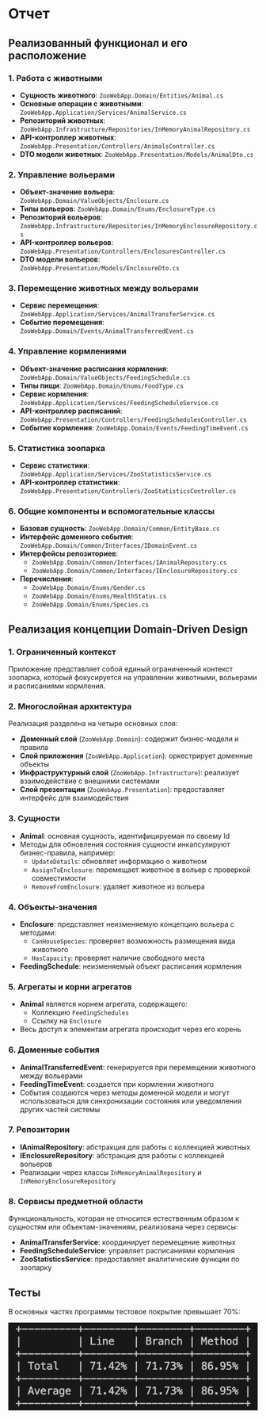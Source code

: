 # Отчет

## Реализованный функционал и его расположение

### 1. Работа с животными
- **Сущность животного**: `ZooWebApp.Domain/Entities/Animal.cs`
- **Основные операции с животными**: `ZooWebApp.Application/Services/AnimalService.cs`
- **Репозиторий животных**: `ZooWebApp.Infrastructure/Repositories/InMemoryAnimalRepository.cs`
- **API-контроллер животных**: `ZooWebApp.Presentation/Controllers/AnimalsController.cs`
- **DTO модели животных**: `ZooWebApp.Presentation/Models/AnimalDto.cs`

### 2. Управление вольерами
- **Объект-значение вольера**: `ZooWebApp.Domain/ValueObjects/Enclosure.cs`
- **Типы вольеров**: `ZooWebApp.Domain/Enums/EnclosureType.cs`
- **Репозиторий вольеров**: `ZooWebApp.Infrastructure/Repositories/InMemoryEnclosureRepository.cs`
- **API-контроллер вольеров**: `ZooWebApp.Presentation/Controllers/EnclosuresController.cs`
- **DTO модели вольеров**: `ZooWebApp.Presentation/Models/EnclosureDto.cs`

### 3. Перемещение животных между вольерами
- **Сервис перемещения**: `ZooWebApp.Application/Services/AnimalTransferService.cs`
- **Событие перемещения**: `ZooWebApp.Domain/Events/AnimalTransferredEvent.cs`

### 4. Управление кормлениями
- **Объект-значение расписания кормления**: `ZooWebApp.Domain/ValueObjects/FeedingSchedule.cs`
- **Типы пищи**: `ZooWebApp.Domain/Enums/FoodType.cs`
- **Сервис кормления**: `ZooWebApp.Application/Services/FeedingScheduleService.cs`
- **API-контроллер расписаний**: `ZooWebApp.Presentation/Controllers/FeedingSchedulesController.cs`
- **Событие кормления**: `ZooWebApp.Domain/Events/FeedingTimeEvent.cs`

### 5. Статистика зоопарка
- **Сервис статистики**: `ZooWebApp.Application/Services/ZooStatisticsService.cs`
- **API-контроллер статистики**: `ZooWebApp.Presentation/Controllers/ZooStatisticsController.cs`

### 6. Общие компоненты и вспомогательные классы
- **Базовая сущность**: `ZooWebApp.Domain/Common/EntityBase.cs`
- **Интерфейс доменного события**: `ZooWebApp.Domain/Common/Interfaces/IDomainEvent.cs`
- **Интерфейсы репозиториев**: 
  - `ZooWebApp.Domain/Common/Interfaces/IAnimalRepository.cs`
  - `ZooWebApp.Domain/Common/Interfaces/IEnclosureRepository.cs`
- **Перечисления**: 
  - `ZooWebApp.Domain/Enums/Gender.cs`
  - `ZooWebApp.Domain/Enums/HealthStatus.cs`
  - `ZooWebApp.Domain/Enums/Species.cs`

## Реализация концепции Domain-Driven Design

### 1. Ограниченный контекст
Приложение представляет собой единый ограниченный контекст зоопарка, который фокусируется на управлении животными, вольерами и расписаниями кормления.

### 2. Многослойная архитектура
Реализация разделена на четыре основных слоя:
- **Доменный слой** (`ZooWebApp.Domain`): содержит бизнес-модели и правила
- **Слой приложения** (`ZooWebApp.Application`): оркестрирует доменные объекты
- **Инфраструктурный слой** (`ZooWebApp.Infrastructure`): реализует взаимодействие с внешними системами
- **Слой презентации** (`ZooWebApp.Presentation`): предоставляет интерфейс для взаимодействия

### 3. Сущности
- **Animal**: основная сущность, идентифицируемая по своему Id
- Методы для обновления состояния сущности инкапсулируют бизнес-правила, например:
  - `UpdateDetails`: обновляет информацию о животном
  - `AssignToEnclosure`: перемещает животное в вольер с проверкой совместимости
  - `RemoveFromEnclosure`: удаляет животное из вольера

### 4. Объекты-значения
- **Enclosure**: представляет неизменяемую концепцию вольера с методами:
  - `CanHouseSpecies`: проверяет возможность размещения вида животного
  - `HasCapacity`: проверяет наличие свободного места
- **FeedingSchedule**: неизменяемый объект расписания кормления

### 5. Агрегаты и корни агрегатов
- **Animal** является корнем агрегата, содержащего:
  - Коллекцию `FeedingSchedules`
  - Ссылку на `Enclosure`
- Весь доступ к элементам агрегата происходит через его корень

### 6. Доменные события
- **AnimalTransferredEvent**: генерируется при перемещении животного между вольерами
- **FeedingTimeEvent**: создается при кормлении животного
- События создаются через методы доменной модели и могут использоваться для синхронизации состояния или уведомления других частей системы

### 7. Репозитории
- **IAnimalRepository**: абстракция для работы с коллекцией животных
- **IEnclosureRepository**: абстракция для работы с коллекцией вольеров
- Реализации через классы `InMemoryAnimalRepository` и `InMemoryEnclosureRepository`

### 8. Сервисы предметной области
Функциональность, которая не относится естественным образом к сущностям или объектам-значениям, реализована через сервисы:
- **AnimalTransferService**: координирует перемещение животных
- **FeedingScheduleService**: управляет расписаниями кормления
- **ZooStatisticsService**: предоставляет аналитические функции по зоопарку


## Тесты

В основных частях программы тестовое покрытие превышает 70%:

![alt text](image.png)
